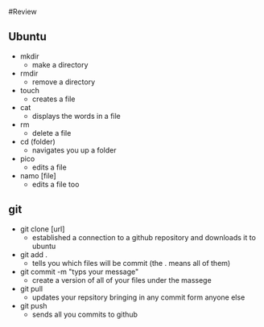 #Review

## Ubuntu
 - mkdir
   - make a directory
 - rmdir 
   - remove a directory
 - touch
   - creates a file
 - cat 
   - displays the words in a file
 - rm
   - delete a file
 - cd (folder)
   - navigates you up a folder
 - pico
   - edits a file
 - namo [file]
   - edits a file too

## git 
 - git clone [url]
   - established a connection to a github repository and downloads it to ubuntu
 - git add . 
   - tells you which files will be commit (the . means all of them)
 - git commit -m "typs your message"
   - create a version of all of your files under the massege
 - git pull 
   - updates your repsitory bringing in any commit form anyone else
 - git push 
   - sends all you commits to github
